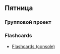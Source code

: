 ## Пятница

### Групповой проект
### Flashcards

- [Flashcards (console)](../../../../project-flashcards-console)
